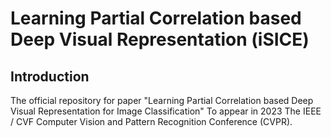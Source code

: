 # Learning Partial Correlation based Deep Visual Representation (iSICE)

## Introduction
The official repository for paper "Learning Partial Correlation based Deep Visual Representation for Image Classification" To appear in 2023 The IEEE / CVF Computer Vision and Pattern Recognition Conference (CVPR).
